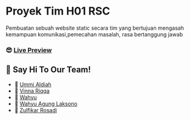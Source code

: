 # Proyek Tim H01 RSC
Pembuatan sebuah website static secara tim yang bertujuan mengasah kemampuan komunikasi,pemecahan masalah, rasa bertanggung jawab

### :sunglasses: [Live Preview](https://zulfikar31.github.io/proyek-tim-rsc-H01)

## :wave: Say Hi To Our Team!
* :girl: [Ummi Aldiah](https://instagram.com/aldyh22)
* :girl: [Vinna Riqqa](https://instagram.com/nyctophill_)
* :boy: [Wahyu](https://instagram.com/ikhwankendari_)
* :boy: [Wahyu Agung Laksono](https://instagram.com/wahy.all)
* :boy: [Zulfikar Rosadi](https://instagram.com/zulfikar_rosadi31)
